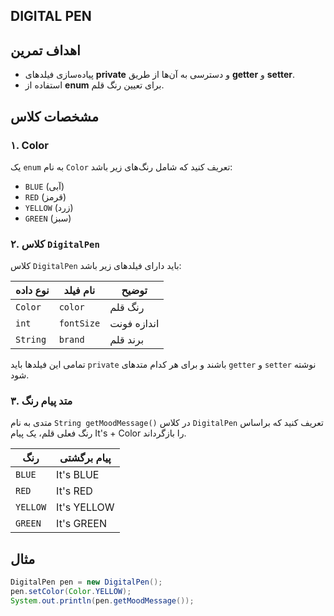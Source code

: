 ## DIGITAL PEN


## اهداف تمرین
- پیاده‌سازی فیلدهای **private** و دسترسی به آن‌ها از طریق **getter** و **setter**.
- استفاده از **enum** برای تعیین رنگ قلم.


## مشخصات کلاس

### ۱. Color
یک `enum` به نام `Color` تعریف کنید که شامل رنگ‌های زیر باشد:

- `BLUE` (آبی)
- `RED` (قرمز)
- `YELLOW` (زرد)
- `GREEN` (سبز)

### ۲. کلاس `DigitalPen`
کلاس `DigitalPen` باید دارای فیلدهای زیر باشد:

| نوع داده | نام فیلد   | توضیح                         |
|----------|------------|-------------------------------|
| `Color`  | `color`    | رنگ قلم                       |
| `int`    | `fontSize` | اندازه فونت                   |
| `String` | `brand`    | برند قلم                      |

تمامی این فیلدها باید `private` باشند و برای هر کدام متدهای `getter` و `setter` نوشته شود.

### ۳. متد پیام رنگ
متدی به نام `String getMoodMessage()` در کلاس `DigitalPen` تعریف کنید که براساس رنگ فعلی قلم، یک پیام It's + Color را بازگرداند.  


| رنگ      | پیام برگشتی                                                |
|-----------|-------------------------------------------------------------|
| `BLUE`    | It's BLUE                               |
| `RED`     | It's RED                       |
| `YELLOW`  | It's YELLOW               |
| `GREEN`   | It's GREEN                     |

## مثال
```java
DigitalPen pen = new DigitalPen();
pen.setColor(Color.YELLOW);
System.out.println(pen.getMoodMessage());
```
